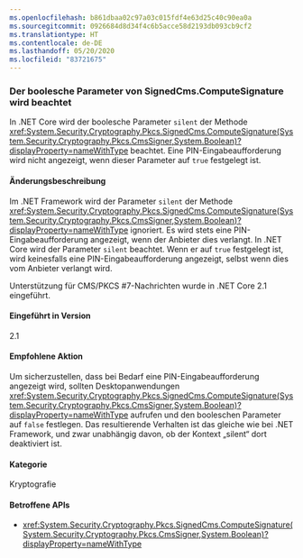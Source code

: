 ```yaml
---
ms.openlocfilehash: b861dbaa02c97a03c015fdf4e63d25c40c90ea0a
ms.sourcegitcommit: 0926684d8d34f4c6b5acce58d2193db093cb9cf2
ms.translationtype: HT
ms.contentlocale: de-DE
ms.lasthandoff: 05/20/2020
ms.locfileid: "83721675"
---
```

### <a name="boolean-parameter-of-signedcmscomputesignature-is-respected"></a>Der boolesche Parameter von SignedCms.ComputeSignature wird beachtet

In .NET Core wird der boolesche Parameter `silent` der Methode <xref:System.Security.Cryptography.Pkcs.SignedCms.ComputeSignature(System.Security.Cryptography.Pkcs.CmsSigner,System.Boolean)?displayProperty=nameWithType> beachtet. Eine PIN-Eingabeaufforderung wird nicht angezeigt, wenn dieser Parameter auf `true` festgelegt ist.

#### <a name="change-description"></a>Änderungsbeschreibung

Im .NET Framework wird der Parameter `silent` der Methode <xref:System.Security.Cryptography.Pkcs.SignedCms.ComputeSignature(System.Security.Cryptography.Pkcs.CmsSigner,System.Boolean)?displayProperty=nameWithType> ignoriert. Es wird stets eine PIN-Eingabeaufforderung angezeigt, wenn der Anbieter dies verlangt. In .NET Core wird der Parameter `silent` beachtet. Wenn er auf `true` festgelegt ist, wird keinesfalls eine PIN-Eingabeaufforderung angezeigt, selbst wenn dies vom Anbieter verlangt wird.

Unterstützung für CMS/PKCS #7-Nachrichten wurde in .NET Core 2.1 eingeführt.

#### <a name="version-introduced"></a>Eingeführt in Version

2.1

#### <a name="recommended-action"></a>Empfohlene Aktion

Um sicherzustellen, dass bei Bedarf eine PIN-Eingabeaufforderung angezeigt wird, sollten Desktopanwendungen <xref:System.Security.Cryptography.Pkcs.SignedCms.ComputeSignature(System.Security.Cryptography.Pkcs.CmsSigner,System.Boolean)?displayProperty=nameWithType> aufrufen und den booleschen Parameter auf `false` festlegen. Das resultierende Verhalten ist das gleiche wie bei .NET Framework, und zwar unabhängig davon, ob der Kontext „silent“ dort deaktiviert ist.

#### <a name="category"></a>Kategorie

Kryptografie

#### <a name="affected-apis"></a>Betroffene APIs

- <xref:System.Security.Cryptography.Pkcs.SignedCms.ComputeSignature(System.Security.Cryptography.Pkcs.CmsSigner,System.Boolean)?displayProperty=nameWithType>

<!--

#### Affected APIs

- `M:System.Security.Cryptography.Pkcs.SignedCms.ComputeSignature(System.Security.Cryptography.Pkcs.CmsSigner,System.Boolean)`

-->
